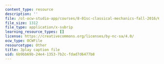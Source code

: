 ```yaml
---
content_type: resource
description: ''
file: /ol-ocw-studio-app/courses/8-01sc-classical-mechanics-fall-2016/6b9bb69b24e413537b2cfdad7d6477b8_FSW9EQNZvxI.srt
file_size: 1312
file_type: application/x-subrip
learning_resource_types: []
license: https://creativecommons.org/licenses/by-nc-sa/4.0/
ocw_type: OCWFile
resourcetype: Other
title: 3play caption file
uid: 6b9bb69b-24e4-1353-7b2c-fdad7d6477b8
---
```

